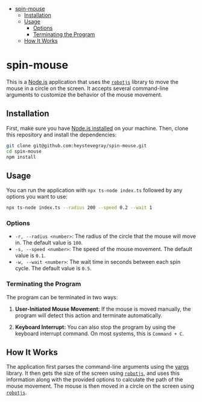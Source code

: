 - [spin-mouse](#spin-mouse)
	- [Installation](#installation)
	- [Usage](#usage)
		- [Options](#options)
		- [Terminating the Program](#terminating-the-program)
	- [How It Works](#how-it-works)

# spin-mouse

This is a [Node.js](https://nodejs.org/en) application that uses the [`robotjs`](https://robotjs.io/) library to move the mouse in a circle on the screen. It accepts several command-line arguments to customize the behavior of the mouse movement.

## Installation

First, make sure you have [Node.js installed](https://nodejs.org/en/download/package-manager) on your machine. Then, clone this repository and install the dependencies:

```bash
git clone git@github.com:heystevegray/spin-mouse.git
cd spin-mouse
npm install
```

## Usage

You can run the application with `npx ts-node index.ts` followed by any options you want to use:

```bash
npx ts-node index.ts --radius 200 --speed 0.2 --wait 1
```

### Options

- `-r, --radius <number>`: The radius of the circle that the mouse will move in. The default value is `100`.
- `-s, --speed <number>`: The speed of the mouse movement. The default value is `0.1`.
- `-w, --wait <number>`: The wait time in seconds between each spin cycle. The default value is `0.5`.

### Terminating the Program

The program can be terminated in two ways:

1. **User-Initiated Mouse Movement:** If the mouse is moved manually, the program will detect this action and terminate automatically.

2. **Keyboard Interrupt:** You can also stop the program by using the keyboard interrupt command. On most systems, this is `Command + C`.



## How It Works

The application first parses the command-line arguments using the [yargs](https://www.npmjs.com/package/yargs) library. It then gets the size of the screen using [`robotjs`](https://robotjs.io/), and uses this information along with the provided options to calculate the path of the mouse movement. The mouse is then moved in a circle on the screen using [`robotjs`](https://robotjs.io/).
